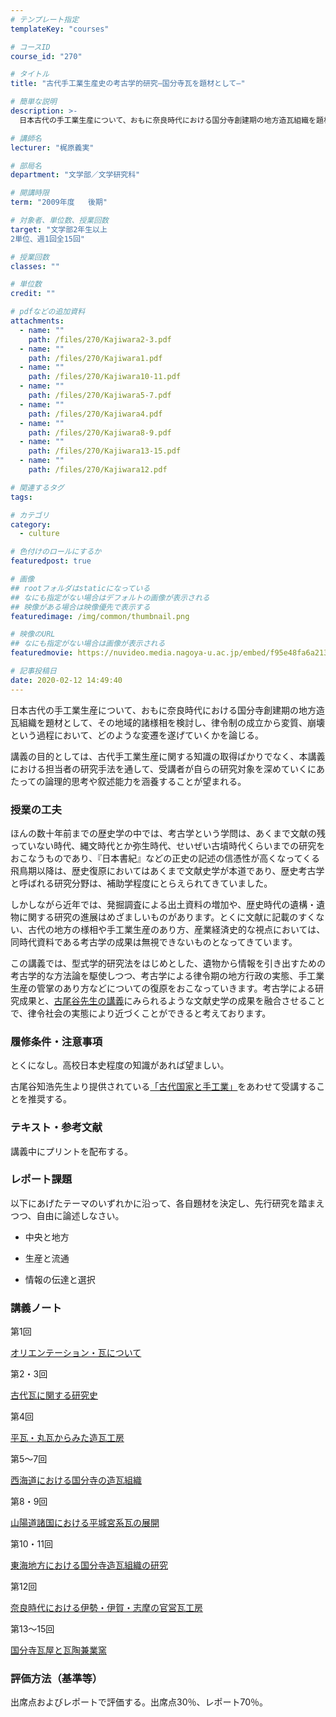 ```yaml
---
# テンプレート指定
templateKey: "courses"

# コースID
course_id: "270"

# タイトル
title: "古代手工業生産史の考古学的研究—国分寺瓦を題材として—"

# 簡単な説明
description: >-
  日本古代の手工業生産について、おもに奈良時代における国分寺創建期の地方造瓦組織を題材として、その地域的諸様相を検討し、律令制の成立から変質、崩壊という過程において、どのような変遷を遂げていくかを論じる...

# 講師名
lecturer: "梶原義実"

# 部局名
department: "文学部／文学研究科"

# 開講時限
term: "2009年度	後期"

# 対象者、単位数、授業回数
target: "文学部2年生以上
2単位、週1回全15回"

# 授業回数
classes: ""

# 単位数
credit: ""

# pdfなどの追加資料
attachments: 
  - name: "" 
    path: /files/270/Kajiwara2-3.pdf
  - name: "" 
    path: /files/270/Kajiwara1.pdf
  - name: "" 
    path: /files/270/Kajiwara10-11.pdf
  - name: "" 
    path: /files/270/Kajiwara5-7.pdf
  - name: "" 
    path: /files/270/Kajiwara4.pdf
  - name: "" 
    path: /files/270/Kajiwara8-9.pdf
  - name: "" 
    path: /files/270/Kajiwara13-15.pdf
  - name: "" 
    path: /files/270/Kajiwara12.pdf

# 関連するタグ
tags:

# カテゴリ
category:
  - culture

# 色付けのロールにするか
featuredpost: true

# 画像
## rootフォルダはstaticになっている
## なにも指定がない場合はデフォルトの画像が表示される
## 映像がある場合は映像優先で表示する
featuredimage: /img/common/thumbnail.png

# 映像のURL
## なにも指定がない場合は画像が表示される
featuredmovie: https://nuvideo.media.nagoya-u.ac.jp/embed/f95e48fa6a213a597a939ec9f16b06a450da753f

# 記事投稿日
date: 2020-02-12 14:49:40
---
```


日本古代の手工業生産について、おもに奈良時代における国分寺創建期の地方造瓦組織を題材として、その地域的諸様相を検討し、律令制の成立から変質、崩壊という過程において、どのような変遷を遂げていくかを論じる。

講義の目的としては、古代手工業生産に関する知識の取得ばかりでなく、本講義における担当者の研究手法を通して、受講者が自らの研究対象を深めていくにあたっての論理的思考や叙述能力を涵養することが望まれる。

### 授業の工夫


ほんの数十年前までの歴史学の中では、考古学という学問は、あくまで文献の残っていない時代、縄文時代とか弥生時代、せいぜい古墳時代くらいまでの研究をおこなうものであり、『日本書紀』などの正史の記述の信憑性が高くなってくる飛鳥期以降は、歴史復原においてはあくまで文献史学が本道であり、歴史考古学と呼ばれる研究分野は、補助学程度にとらえられてきていました。

しかしながら近年では、発掘調査による出土資料の増加や、歴史時代の遺構・遺物に関する研究の進展はめざましいものがあります。とくに文献に記載のすくない、古代の地方の様相や手工業生産のあり方、産業経済史的な視点においては、同時代資料である考古学の成果は無視できないものとなってきています。

この講義では、型式学的研究法をはじめとした、遺物から情報を引き出すための考古学的な方法論を駆使しつつ、考古学による律令期の地方行政の実態、手工業生産の管掌のあり方などについての復原をおこなっていきます。考古学による研究成果と、[古尾谷先生の講義](./index.php?lang=ja&mode=c&id=136&page_type=index)にみられるような文献史学の成果を融合させることで、律令社会の実態により近づくことができると考えております。


### 履修条件・注意事項


とくになし。高校日本史程度の知識があれば望ましい。

古尾谷知浩先生より提供されている[「古代国家と手工業」](./index.php?lang=ja&mode=c&id=136&page_type=index)をあわせて受講することを推奨する。


### テキスト・参考文献


講義中にプリントを配布する。


### レポート課題


以下にあげたテーマのいずれかに沿って、各自題材を決定し、先行研究を踏まえつつ、自由に論述しなさい。


* 中央と地方

* 生産と流通

* 情報の伝達と選択


### 講義ノート


第1回

[オリエンテーション・瓦について](/files/270/Kajiwara1.pdf) 

第2・3回

[古代瓦に関する研究史](/files/270/Kajiwara2-3.pdf) 

第4回

[平瓦・丸瓦からみた造瓦工房](/files/270/Kajiwara4.pdf) 

第5〜7回

[西海道における国分寺の造瓦組織](/files/270/Kajiwara5-7.pdf) 

第8・9回

[山陽道諸国における平城宮系瓦の展開](/files/270/Kajiwara8-9.pdf) 

第10・11回

[東海地方における国分寺造瓦組織の研究](/files/270/Kajiwara10-11.pdf) 

第12回

[奈良時代における伊勢・伊賀・志摩の官営瓦工房](/files/270/Kajiwara12.pdf) 

第13〜15回

[国分寺瓦屋と瓦陶兼業窯](/files/270/Kajiwara13-15.pdf) 


### 評価方法（基準等）


出席点およびレポートで評価する。出席点30％、レポート70％。
